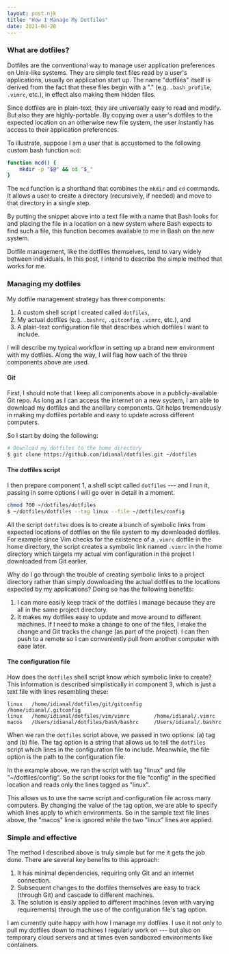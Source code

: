 ```yaml
---
layout: post.njk
title: "How I Manage My Dotfiles"
date: 2021-04-28
---
```


### What are dotfiles?

Dotfiles are the conventional way to manage user application preferences on Unix-like systems. They are simple text files read by a user's applications, usually on application start up. The name "dotfiles" itself is derived from the fact that these files begin with a "." (e.g. `.bash_profile`, `.vimrc`, etc.), in effect also making them hidden files.

Since dotfiles are in plain-text, they are universally easy to read and modify. But also they are highly-portable. By copying over a user's dotfiles to the expected location on an otherwise new file system, the user instantly has access to their application preferences.

To illustrate, suppose I am a user that is accustomed to the following custom bash function `mcd`:

```bash
function mcd() {
    mkdir -p "$@" && cd "$_"
}
```

The `mcd` function is a shorthand that combines the `mkdir` and `cd` commands. It allows a user to create a directory (recursively, if needed) and move to that directory in a single step.

By putting the snippet above into a text file with a name that Bash looks for and placing the file in a location on a new system where Bash expects to find such a file, this function becomes available to me in Bash on the new system.

Dotfile management, like the dotfiles themselves, tend to vary widely between individuals. In this post, I intend to describe the simple method that works for me.

### Managing my dotfiles

My dotfile management strategy has three components:

1. A custom shell script I created called `dotfiles`,
2. My actual dotfiles (e.g. `.bashrc`, `.gitconfig`, `.vimrc`, etc.), and
3. A plain-text configuration file that describes which dotfiles I want to include.

I will describe my typical workflow in setting up a brand new environment with my dotfiles. Along the way, I will flag how each of the three components above are used.

#### Git

First, I should note that I keep all components above in a publicly-available Git repo. As long as I can access the internet on a new system, I am able to download my dotfiles and the ancillary components. Git helps tremendously in making my dotfiles portable and easy to update across different computers.

So I start by doing the following:

```bash
# Download my dotfiles to the home directory
$ git clone https://github.com/idianal/dotfiles.git ~/dotfiles
```

#### The dotfiles script

I then prepare component 1, a shell scipt called `dotfiles` --- and I run it, passing in some options I will go over in detail in a moment.

```bash
chmod 700 ~/dotfiles/dotfiles
$ ~/dotfiles/dotfiles --tag linux --file ~/dotfiles/config
```

All the script `dotfiles` does is to create a bunch of symbolic links from expected locations of dotfiles on the file system to my downloaded dotfiles. For example since Vim checks for the existence of a `.vimrc` dotfile in the home directory, the script creates a symbolic link named `.vimrc` in the home directory which targets my actual vim configuration in the project I downloaded from Git earlier.

Why do I go through the trouble of creating symbolic links to a project directory rather than simply downloading the actual dotfiles to the locations expected by my applications? Doing so has the following benefits:

1. I can more easily keep track of the dotfiles I manage because they are all in the same project directory.
2. It makes my dotfiles easy to update and move around to different machines. If I need to make a change to one of the files, I make the change and Git tracks the change (as part of the project). I can then push to a remote so I can conveniently pull from another computer with ease later.

#### The configuration file

How does the `dotfiles` shell script know which symbolic links to create? This information is described simplistically in component 3, which is just a text file with lines resembling these:

```text
linux   /home/idianal/dotfiles/git/gitconfig    /home/idianal/.gitconfig
linux   /home/idianal/dotfiles/vim/vimrc        /home/idianal/.vimrc
macos   /Users/idianal/dotfiles/bash/bashrc     /Users/idianal/.bashrc
```

When we ran the `dotfiles` script above, we passed in two options: (a) tag and (b) file. The tag option is a string that allows us to tell the `dotfiles` script which lines in the configuration file to include. Meanwhile, the file option is the path to the configuration file.

In the example above, we ran the script with tag "linux" and file "~/dotfiles/config". So the script looks for the file "config" in the specified location and reads only the lines tagged as "linux".

This allows us to use the same script and configuration file across many computers. By changing the value of the tag option, we are able to specify which lines apply to which environments. So in the sample text file lines above, the "macos" line is ignored while the two "linux" lines are applied.

### Simple and effective

The method I described above is truly simple but for me it gets the job done. There are several key benefits to this approach:

1. It has minimal dependencies, requiring only Git and an internet connection.
2. Subsequent changes to the dotfiles themselves are easy to track (through Git) and cascade to different machines.
3. The solution is easily applied to different machines (even with varying requirements) through the use of the configuration file's tag option.

I am currently quite happy with how I manage my dotfiles. I use it not only to pull my dotfiles down to machines I regularly work on --- but also on temporary cloud servers and at times even sandboxed environments like containers.
